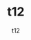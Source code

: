 ---
  audience: "primary"
  author: "t12"
  description: "t12"
  difficulty: "beginner"
  date_posted: "2020-06-06"
  osm_username: "t12"
  filename: "1591417202792-Introduction-to-OpenStreetMap.pdf"
  group: ""
  layout: "project"
  preparation_time: "less_than_one_hour"
  project_time: "one_day"
  thumbnail: "1591417196926-boat_shoes.jpg"
  title: "t12"
  type: "field"
  url: "2020-06-06-538273"

---